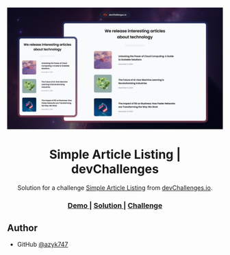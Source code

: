 ![Thumbnail for the Simple Article Listing coding challenge](./thumbnail.jpg)

<h1 align="center">Simple Article Listing | devChallenges</h1>

<div align="center">
   Solution for a challenge <a href="https://devchallenges.io/challenge/simple-article-listing" target="_blank">Simple Article Listing</a> from <a href="http://devchallenges.io" target="_blank">devChallenges.io</a>.
</div>

<div align="center">
  <h3>
    <a href="https://challenge-4-simple-article-listing-ma.netlify.app/">
      Demo
    </a>
    <span> | </span>
    <a href="https://devchallenges.io/solution/49790">
      Solution
    </a>
    <span> | </span>
    <a href="https://devchallenges.io/challenge/simple-article-listing">
      Challenge
    </a>
  </h3>
</div>


## Author

- GitHub [@azyk747](https://github.com/azyk747)
